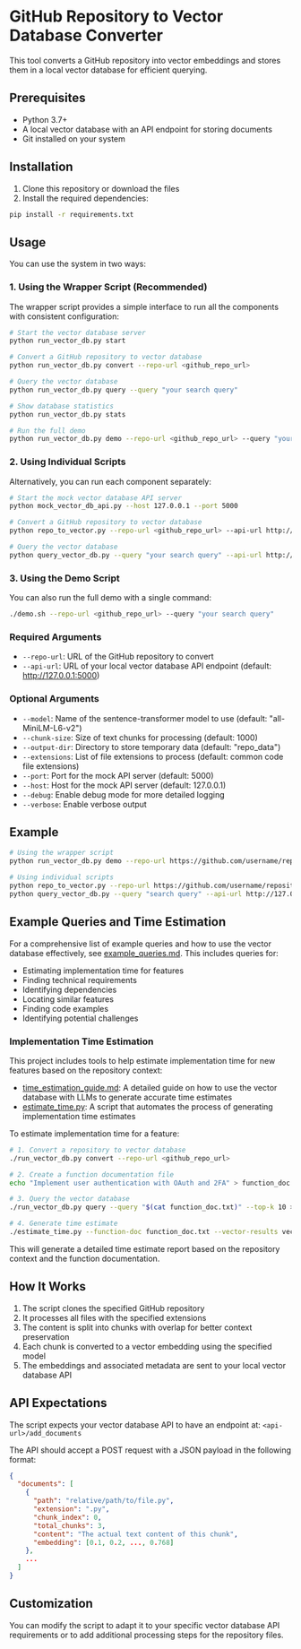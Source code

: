 # GitHub Repository to Vector Database Converter

This tool converts a GitHub repository into vector embeddings and stores them in a local vector database for efficient querying.

## Prerequisites

- Python 3.7+
- A local vector database with an API endpoint for storing documents
- Git installed on your system

## Installation

1. Clone this repository or download the files
2. Install the required dependencies:

```bash
pip install -r requirements.txt
```

## Usage

You can use the system in two ways:

### 1. Using the Wrapper Script (Recommended)

The wrapper script provides a simple interface to run all the components with consistent configuration:

```bash
# Start the vector database server
python run_vector_db.py start

# Convert a GitHub repository to vector database
python run_vector_db.py convert --repo-url <github_repo_url>

# Query the vector database
python run_vector_db.py query --query "your search query"

# Show database statistics
python run_vector_db.py stats

# Run the full demo
python run_vector_db.py demo --repo-url <github_repo_url> --query "your search query"
```

### 2. Using Individual Scripts

Alternatively, you can run each component separately:

```bash
# Start the mock vector database API server
python mock_vector_db_api.py --host 127.0.0.1 --port 5000

# Convert a GitHub repository to vector database
python repo_to_vector.py --repo-url <github_repo_url> --api-url http://127.0.0.1:5000

# Query the vector database
python query_vector_db.py --query "your search query" --api-url http://127.0.0.1:5000
```

### 3. Using the Demo Script

You can also run the full demo with a single command:

```bash
./demo.sh --repo-url <github_repo_url> --query "your search query"
```

### Required Arguments

- `--repo-url`: URL of the GitHub repository to convert
- `--api-url`: URL of your local vector database API endpoint (default: http://127.0.0.1:5000)

### Optional Arguments

- `--model`: Name of the sentence-transformer model to use (default: "all-MiniLM-L6-v2")
- `--chunk-size`: Size of text chunks for processing (default: 1000)
- `--output-dir`: Directory to store temporary data (default: "repo_data")
- `--extensions`: List of file extensions to process (default: common code file extensions)
- `--port`: Port for the mock API server (default: 5000)
- `--host`: Host for the mock API server (default: 127.0.0.1)
- `--debug`: Enable debug mode for more detailed logging
- `--verbose`: Enable verbose output

## Example

```bash
# Using the wrapper script
python run_vector_db.py demo --repo-url https://github.com/username/repository --query "search query"

# Using individual scripts
python repo_to_vector.py --repo-url https://github.com/username/repository --api-url http://127.0.0.1:5000
python query_vector_db.py --query "search query" --api-url http://127.0.0.1:5000
```

## Example Queries and Time Estimation

For a comprehensive list of example queries and how to use the vector database effectively, see [example_queries.md](example_queries.md). This includes queries for:

- Estimating implementation time for features
- Finding technical requirements
- Identifying dependencies
- Locating similar features
- Finding code examples
- Identifying potential challenges

### Implementation Time Estimation

This project includes tools to help estimate implementation time for new features based on the repository context:

- [time_estimation_guide.md](time_estimation_guide.md): A detailed guide on how to use the vector database with LLMs to generate accurate time estimates
- [estimate_time.py](estimate_time.py): A script that automates the process of generating implementation time estimates

To estimate implementation time for a feature:

```bash
# 1. Convert a repository to vector database
./run_vector_db.py convert --repo-url <github_repo_url>

# 2. Create a function documentation file
echo "Implement user authentication with OAuth and 2FA" > function_doc.txt

# 3. Query the vector database
./run_vector_db.py query --query "$(cat function_doc.txt)" --top-k 10 > vector_results.txt

# 4. Generate time estimate
./estimate_time.py --function-doc function_doc.txt --vector-results vector_results.txt --output time_estimate_report.md
```

This will generate a detailed time estimate report based on the repository context and the function documentation.

## How It Works

1. The script clones the specified GitHub repository
2. It processes all files with the specified extensions
3. The content is split into chunks with overlap for better context preservation
4. Each chunk is converted to a vector embedding using the specified model
5. The embeddings and associated metadata are sent to your local vector database API

## API Expectations

The script expects your vector database API to have an endpoint at:
`<api-url>/add_documents`

The API should accept a POST request with a JSON payload in the following format:

```json
{
  "documents": [
    {
      "path": "relative/path/to/file.py",
      "extension": ".py",
      "chunk_index": 0,
      "total_chunks": 3,
      "content": "The actual text content of this chunk",
      "embedding": [0.1, 0.2, ..., 0.768]
    },
    ...
  ]
}
```

## Customization

You can modify the script to adapt it to your specific vector database API requirements or to add additional processing steps for the repository files.
